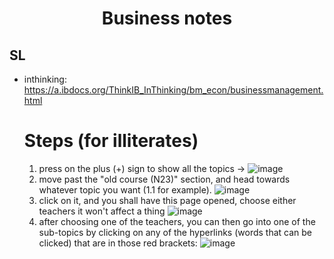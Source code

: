 <div align="center">
  
# Business notes

</div>

## SL
- inthinking: https://a.ibdocs.org/ThinkIB_InThinking/bm_econ/businessmanagement.html
  # Steps (for illiterates)
  
  1. press on the plus (+) sign to show all the topics -> ![image](https://github.com/ahmedosama160/IB-Seniors-2025/assets/59126305/7b445750-5202-438a-af23-b2ad30e64914)
  2. move past the "old course (N23)" section, and head towards whatever topic you want (1.1 for example). ![image](https://github.com/ahmedosama160/IB-Seniors-2025/assets/59126305/4882fba8-6159-4b91-bc76-b776e70e2c72)
  3. click on it, and you shall have this page opened, choose either teachers it won't affect a thing ![image](https://github.com/ahmedosama160/IB-Seniors-2025/assets/59126305/8bc93325-fbb3-450d-95c6-a47f2af09399)
  4. after choosing one of the teachers, you can then go into one of the sub-topics by clicking on any of the hyperlinks (words that can be clicked) that are in those red brackets: ![image](https://github.com/ahmedosama160/IB-Seniors-2025/assets/59126305/3122f665-cf88-4fd8-ad41-b46b1d923563)
